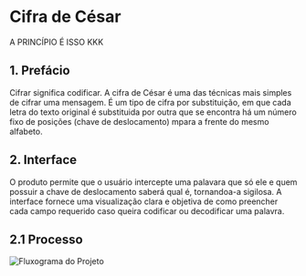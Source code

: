 # Cifra de César

A PRINCÍPIO É ISSO KKK




## 1. Prefácio

Cifrar significa codificar.
A cifra de César é uma das técnicas mais simples de cifrar uma mensagem. É um
tipo de cifra por substituição, em que cada letra do texto original é
substituida por outra que se encontra há um número fixo de posições
(chave de deslocamento) mpara a frente do mesmo alfabeto.

## 2. Interface

O produto permite que o usuário intercepte uma palavara que só ele e quem possuir a chave de deslocamento saberá qual é, tornandoa-a sigilosa. A interface fornece uma visualização clara e objetiva de como preencher cada campo requerido caso queira codificar ou decodificar uma palavra.

## 2.1 Processo
![Fluxograma do Projeto](img_readme/fluxograma.png)
